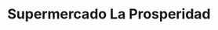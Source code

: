 ---
title: "Supermercado La Prosperidad"
url: /velez/supermercado-la-prosperidad/
shop: comodidad
---